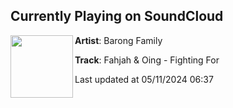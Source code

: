 ## Currently Playing on SoundCloud

[<img align="left" width="100" src="https://i1.sndcdn.com/artworks-wO5PP8UHVgysjd2j-BpHMoA-t500x500.jpg">](https://soundcloud.com/barongfamily/fahjah-oing-fighting-for?in=fahjahmusic/sets/fahjah-oing-barong-ep)

**Artist**: Barong Family 

**Track**: Fahjah & Oing - Fighting For

Last updated at 05/11/2024 06:37
